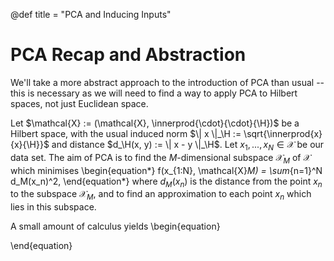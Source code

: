 @def title = "PCA and Inducing Inputs"

# PCA Recap and Abstraction

We'll take a more abstract approach to the introduction of PCA than usual -- this is
necessary as we will need to find a way to apply PCA to Hilbert spaces, not just Euclidean
space.

Let $\mathcal{X} := (\mathcal{X}, \innerprod{\cdot}{\cdot}{\H})$ be a Hilbert space, with the usual induced norm $\| x \|_\H :=  \sqrt{\innerprod{x}{x}{\H}}$ and distance $d_\H(x, y) := \| x - y \|_\H$.
Let $x_1, ..., x_N \in \mathcal{X}$ be our data set.
The aim of PCA is to find the $M$-dimensional subspace $\mathcal{X}_M$ of $\mathcal{X}$ which minimises
\begin{equation*}
    f(x_{1:N}, \mathcal{X}_M) = \sum_{n=1}^N d_M(x_n)^2,
\end{equation*}
where $d_M(x_n)$ is the distance from the point $x_n$ to the subspace $\mathcal{X}_M$, and
to find an approximation to each point $x_n$ which lies in this subspace.

A small amount of calculus yields
\begin{equation}

\end{equation}
